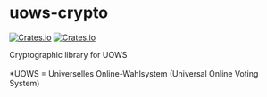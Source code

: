 # uows-crypto
[![Crates.io](https://img.shields.io/crates/v/uows-crypto?style=flat-square)](https://crates.io/crates/uows-crypto)
[![Crates.io](https://img.shields.io/crates/l/uows-crypto?style=flat-square)](https://github.com/uows-master/uows-crypto/blob/main/LICENSE)

Cryptographic library for UOWS
\
\
*UOWS = Universelles Online-Wahlsystem (Universal Online Voting System)
